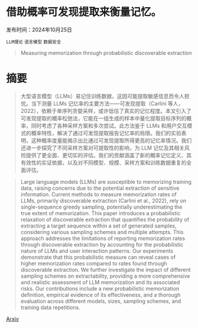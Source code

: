 # 借助概率可发现提取来衡量记忆。

发布时间：2024年10月25日

`LLM理论` `语言模型` `数据安全`

> Measuring memorization through probabilistic discoverable extraction

# 摘要

> 大型语言模型（LLMs）易记住训练数据，这因可能提取敏感信息而令人担忧。当下测量 LLMs 记忆率的主要方法——可发现提取（Carlini 等人，2022），依赖于单序列贪婪采样，或许低估了真实的记忆程度。本文引入了可发现提取的概率松弛法，它能在一组生成的样本中量化提取目标序列的概率，同时考虑了各种采样方案和多次尝试。此方法鉴于 LLMs 和用户交互模式的概率特性，解决了通过可发现提取报告记忆率的局限。我们的实验表明，这种概率度量能揭示出比通过可发现提取所得更高的记忆率情况。我们还进一步探究了不同采样方案对可提取性的影响，为 LLM 记忆及其相关风险提供了更全面、更切实的评估。我们的贡献涵盖了新的概率记忆定义、其有效性的实证依据，以及对不同模型、规模、采样方案和训练数据重复的全面评估。

> Large language models (LLMs) are susceptible to memorizing training data, raising concerns due to the potential extraction of sensitive information. Current methods to measure memorization rates of LLMs, primarily discoverable extraction (Carlini et al., 2022), rely on single-sequence greedy sampling, potentially underestimating the true extent of memorization. This paper introduces a probabilistic relaxation of discoverable extraction that quantifies the probability of extracting a target sequence within a set of generated samples, considering various sampling schemes and multiple attempts. This approach addresses the limitations of reporting memorization rates through discoverable extraction by accounting for the probabilistic nature of LLMs and user interaction patterns. Our experiments demonstrate that this probabilistic measure can reveal cases of higher memorization rates compared to rates found through discoverable extraction. We further investigate the impact of different sampling schemes on extractability, providing a more comprehensive and realistic assessment of LLM memorization and its associated risks. Our contributions include a new probabilistic memorization definition, empirical evidence of its effectiveness, and a thorough evaluation across different models, sizes, sampling schemes, and training data repetitions.

[Arxiv](https://arxiv.org/abs/2410.19482)